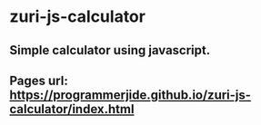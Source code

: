 # zuri-js-calculator

## Simple calculator using javascript.

## Pages url: https://programmerjide.github.io/zuri-js-calculator/index.html 


